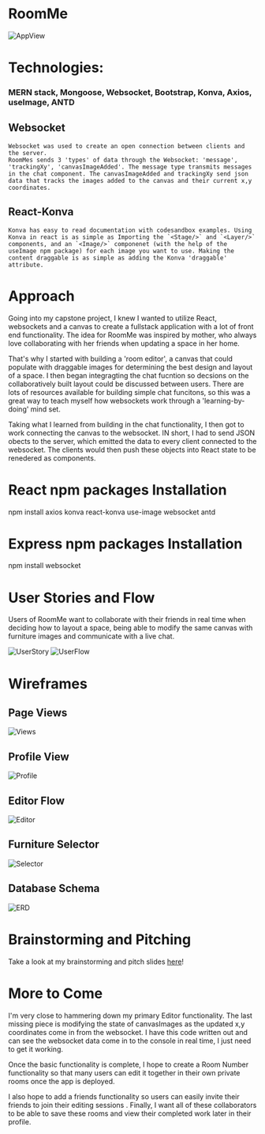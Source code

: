 # RoomMe
![AppView](/public/readmeimages/app.png)
# Technologies:
### MERN stack, Mongoose, Websocket, Bootstrap, Konva, Axios, useImage, ANTD

## Websocket
    Websocket was used to create an open connection between clients and the server.
    RoomMes sends 3 'types' of data through the Websocket: 'message', 'trackingXy', 'canvasImageAdded'. The message type transmits messages in the chat component. The canvasImageAdded and trackingXy send json data that tracks the images added to the canvas and their current x,y coordinates.
## React-Konva
    Konva has easy to read documentation with codesandbox examples. Using Konva in react is as simple as Importing the `<Stage/>` and `<Layer/>` components, and an `<Image/>` componenet (with the help of the useImage npm package) for each image you want to use. Making the content draggable is as simple as adding the Konva 'draggable' attribute.
# Approach
Going into my capstone project, I knew I wanted to utilize React, websockets and a canvas to create a fullstack application with a lot of front end functionality. The idea for RoomMe was inspired by mother, who always love collaborating with her friends when updating a space in her home. 

That's why I started with building a 'room editor', a canvas that could populate with draggable images for determining the best design and layout of a space. 
I then began integragting the chat fucntion so decsions on the collaboratively built layout could be discussed between users. There are lots of resources available for building simple chat funcitons, so this was a great way to teach myself how websockets work through a 'learning-by-doing' mind set.

Taking what I learned from building in the chat functionality, I then got to work connecting the canvas to the websocket. IN short, I had to send JSON obects to the server, which emitted the data to every client connected to the websocket. The clients would then push these objects into React state to be renedered as components.

# React npm packages Installation
npm install axios konva react-konva use-image websocket antd
# Express npm packages Installation
npm install websocket

# User Stories and Flow
Users of RoomMe want to collaborate with their friends in real time when deciding how to layout a space, being able to modify the same canvas with furniture images and communicate with a live chat.

![UserStory](/public/readmeimages/userstories.png)
![UserFlow](/public/readmeimages/UserFlow.png)
# Wireframes
## Page Views
![Views](/public/readmeimages/views.png)
## Profile View
![Profile](/public/readmeimages/profile.png)
## Editor Flow
![Editor](/public/readmeimages/editordetail.png)
## Furniture Selector
![Selector](/public/readmeimages/furnitureselector.png)
## Database Schema
![ERD](/public/readmeimages/erd.png)


# Brainstorming and Pitching
Take a look at my brainstorming and pitch slides [here](https://docs.google.com/presentation/d/18c8FIw38Wia53BE8cwfThGHKApDHzKcIP_3rHmVCYTI/edit?usp=sharing)!

# More to Come
I'm very close to hammering down my primary Editor functionality. The last missing piece is modifying the state of canvasImages as the updated x,y coordinates come in from the websocket. I have this code written out and can see the websocket data come in to the console in real time, I just need to get it working.

Once the basic functionality is complete, I hope to create a Room Number functionality so that many users can edit it together in their own private rooms once the app is deployed. 

I also hope to add a friends functionality so users can easily invite their friends to join their editing sessions . Finally, I want all of these collaborators to be able to save these rooms and view their completed work later in their profile.